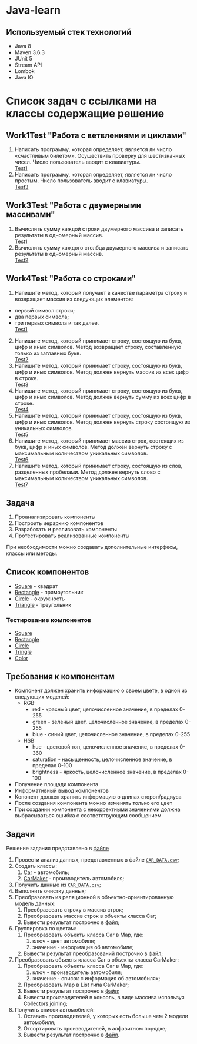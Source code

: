 # Java-learn


## Используемый стек технологий

- Java 8
- Maven 3.6.3
- JUnit 5
- Stream API
- Lombok
- Java IO

Список задач с ссылками на классы содержащие решение
========================
Work1Test "Работа с ветвлениями и циклами"
-------------------------
1. Написать программу, которая определяет, является ли число «счастливым билетом». Осуществить проверку для шестизначных чисел. Число пользователь вводит с клавиатуры.</br>
   [Test1](https://github.com/Aveocr/Java-learn/blob/task1/basic-learn/src/test/java/com/example/App/work1/Task1Test.java "")
3. Написать программу, которая определяет, является ли число простым. Число пользователь вводит с клавиатуры.</br>
   [Test3](https://github.com/Aveocr/Java-learn/blob/task1/basic-learn/src/test/java/com/example/App/work1/Task3Test.java "")


Work3Test "Работа с двумерными массивами"
-------------------------
1. Вычислить сумму каждой строки двумерного массива и записать результаты в одномерный массив.</br>
   [Test1](https://github.com/Aveocr/Java-learn/blob/task1/basic-learn/src/test/java/com/example/App/work3/Task1Test.java "")
2. Вычислить сумму каждого столбца двумерного массива и записать результаты в одномерный массив.</br>
   [Test2](https://github.com/Aveocr/Java-learn/blob/task1/basic-learn/src/test/java/com/example/App/work3/Task2Test.java "")

Work4Test "Работа со строками"
-------------------------
1. Напишите метод, который получает в качестве параметра строку и возвращает массив из следующих элементов:

* первый символ строки;
* два первых символа;
* три первых символа и так далее.</br>
   [Test1](https://github.com/Aveocr/Java-learn/blob/task1/basic-learn/src/test/java/com/example/App/work4/Task1Test.java "")
2. Напишите метод, который принимает строку, состоящую из букв, цифр и иных символов. Метод возвращает строку, составленную только из заглавных букв.</br>
   [Test2](https://github.com/Aveocr/Java-learn/blob/task1/basic-learn/src/test/java/com/example/App/work4/Task2Test.java "")
3. Напишите метод, который принимает строку, состоящую из букв, цифр и иных символов. Метод должен вернуть массив из всех цифр в строке.</br>
   [Test3](https://github.com/Aveocr/Java-learn/blob/task1/basic-learn/src/test/java/com/example/App/work4/Task3Test.java "")
4. Напишите метод, который принимает строку, состоящую из букв, цифр и иных символов. Метод должен вернуть сумму из всех цифр в строке.</br>
   [Test4](https://github.com/Aveocr/Java-learn/blob/task1/basic-learn/src/test/java/com/example/App/work4/Task4Test.java "")
5. Напишите метод, который принимает строку, состоящую из букв, цифр и иных символов. Метод должен вернуть строку состоящую из уникальных символов.</br>
   [Test5](https://github.com/Aveocr/Java-learn/blob/task1/basic-learn/src/test/java/com/example/App/work4/Task5Test.java "")
6. Напишите метод, который принимает массив строк, состоящих из букв, цифр и иных символов. Метод должен вернуть строку с максимальным количеством уникальных символов.</br>
   [Test6](https://github.com/Aveocr/Java-learn/blob/task1/basic-learn/src/test/java/com/example/App/work4/Task6Test.java "")
7. Напишите метод, который принимает строку, состоящую из слов, разделенных пробелами. Метод должен вернуть слово с максимальным количеством уникальных символов.</br>
   [Test7](https://github.com/Aveocr/Java-learn/blob/task1/basic-learn/src/test/java/com/example/App/work4/Task7Test.java "")



## Задача

1. Проанализировать компоненты
2. Построить иерархию компонентов
3. Разработать и реализовать компоненты
4. Протестировать реализованные компоненты

При необходимости можно создавать дополнительные интерфесы, классы или методы.

## Список компонентов

- [Square](https://github.com/Aveocr/Java-learn/blob/task2/basic-learn/src/main/java/com/example/App/work5/Square.java) - квадрат
- [Rectangle](https://github.com/Aveocr/Java-learn/blob/task2/basic-learn/src/main/java/com/example/App/work5/Rectangle.java) - прямоугольник
- [Circle](https://github.com/Aveocr/Java-learn/blob/task2/basic-learn/src/main/java/com/example/App/work5/Circle.java) - окружность
- [Triangle](https://github.com/Aveocr/Java-learn/blob/task2/basic-learn/src/main/java/com/example/App/work5/Tringle.java) - треугольник

### Тестирование компонентов
- [Square](https://github.com/Aveocr/Java-learn/blob/task2/basic-learn/src/test/java/com/example/App/work5/RectangleTest.java)
- [Rectangle](https://github.com/Aveocr/Java-learn/blob/task2/basic-learn/src/test/java/com/example/App/work5/RectangleTest.java) 
- [Circle](https://github.com/Aveocr/Java-learn/blob/task2/basic-learn/src/test/java/com/example/App/work5/CircleTest.java)
- [Tringle](https://github.com/Aveocr/Java-learn/blob/task2/basic-learn/src/test/java/com/example/App/work5/TringleTest.java)
- [Color](https://github.com/Aveocr/Java-learn/blob/task2/basic-learn/src/test/java/com/example/App/work5/ColorTest.java)
## Требования к компонентам

- Компонент должен хранить информацию о своем цвете, в одной из следующих моделей:
   - RGB:
      - red - красный цвет, целочисленное значение, в пределах 0-255
      - green - зеленый цвет, целочисленное значение, в пределах 0-255
      - blue - синий цвет, целочисленное значение, в пределах 0-255
   - HSB:
      - hue - цветовой тон, целочисленное значение, в пределах 0-360
      - saturation - насыщенность, целочисленное значение, в пределах 0-100
      - brightness - яркость, целочисленное значение, в пределах 0-100
- Получение площади компонента
- Информативный вывод компонентов
- Копонент должен хранить информацию о длинах сторон/радиуса
- После создания компонента можно изменять только его цвет
- При создании компонента с некорректными значениями должна выбрасываться ошибка с соответствующим сообщением

## Задачи
Решение задания представлено в [файле](https://github.com/Aveocr/Java-learn/blob/task3/basic-learn/src/main/java/com/example/App/work6/File.java)

1. Провести анализ данных, представленных в файле [`CAR_DATA.csv`][1];
2. Создать классы:
   1. [Car](https://github.com/Aveocr/Java-learn/blob/task3/basic-learn/src/main/java/com/example/App/work6/Car.java) - автомобиль;
   2. [CarMaker](https://github.com/Aveocr/Java-learn/blob/task3/basic-learn/src/main/java/com/example/App/work6/CarMaker.java) - производитель автомобиля;
3. Получить данные из [`CAR_DATA.csv`][1];
4. Выполнить очистку данных;
5. Преобразовать из реляционной в объектно-ориентированную модель данных:
   1. Преобразовать строку в массив строк;
   2. Преобразовать массив строк в объекты класса Car;
   3. Вывести результат построчно в [файл][2];
6. Группировка по цветам:
   1. Преобразовать объекты класса Car в Map, где:
      1. ключ - цвет автомобиля;
      2. значение - информация об автомобиле;
   2. Вывести результат преобразований построчно в [файл][3];
7. Преобразовать объекты класса Car в объекты класса CarMaker:
   1. Преобразовать объекты класса Car в Map, где:
      1. ключ - производитель автомобиля;
      2. значение - список с информация об автомобилях;
   2. Преобразовать Map в List типа CarMaker;
   3. Вывести результат построчно в [файл][4];
   4. Вывести производителей в консоль, в виде массива используя Collectors.joining;
8. Получить список автомобилей:
   1. Оставить производителей, у которых есть больше чем 2 модели автомобиля;
   2. Отсортировать производителей, в алфавитном порядке;
   3. Вывести результат построчно в [файл][5].


[1]: https://github.com/rassafel/java-learn/blob/master/tasks/data/CAR_DATA.csv
[2]: https://github.com/Aveocr/Java-learn/blob/task3/basic-learn/src/main/resources/cars.csv
[3]: https://github.com/Aveocr/Java-learn/blob/task3/basic-learn/src/main/resources/cars_color.csv
[4]: https://github.com/Aveocr/Java-learn/blob/task3/basic-learn/src/main/resources/cars_maker.csv
[5]: https://github.com/Aveocr/Java-learn/blob/task3/basic-learn/src/main/resources/cars_final.csv

